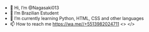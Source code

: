 - 👋 Hi, I’m @Nagasaki013
- 👀 I’m Brazilian Estudent
- 🌱 I’m currently learning Python, HTML, CSS and other languages 
- 📫 How to reach me https://wa.me//+5513982024711
<> </>
